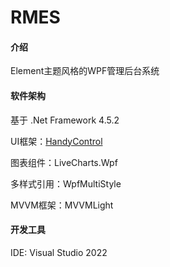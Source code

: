# RMES

#### 介绍

Element主题风格的WPF管理后台系统

#### 软件架构

基于 .Net Framework 4.5.2 

UI框架：[HandyControl](https://gitee.com/handyorg/HandyControl)

图表组件：LiveCharts.Wpf

多样式引用：WpfMultiStyle

MVVM框架：MVVMLight

#### **开发工具**

IDE: Visual Studio 2022
